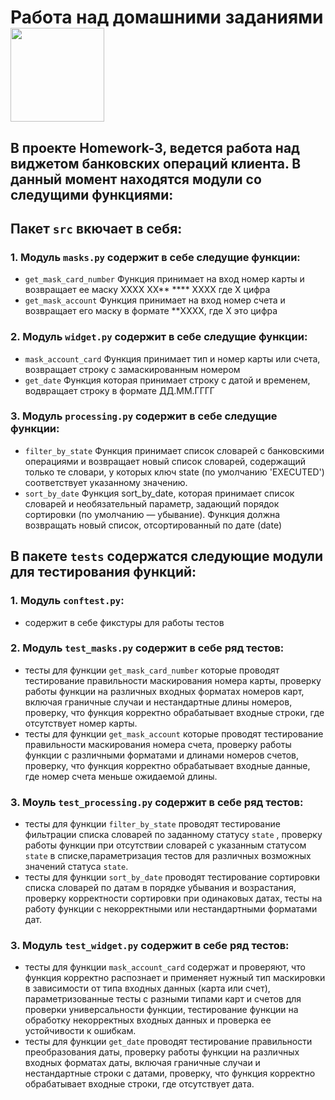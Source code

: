 # Работа над домашними заданиями <img src="https://my.sky.pro/5987ea2b7acbe5e5379157f8c4f0fb7f.svg" width="150">

## В проекте Homework-3, ведется работа над виджетом банковских операций клиента. В данный момент находятся модули со следущими функциями:

## Пакет `src` вкючает в себя:

### 1. Модуль `masks.py` содержит в себе следущие функции:
- `get_mask_card_number` Функция принимает на вход номер карты и возвращает ее маску XXXX XX** **** XXXX где X цифра
- `get_mask_account` Функция принимает на вход номер счета и возвращает его маску в формате **XXXX, где X это цифра

### 2. Модуль `widget.py` содержит в себе следущие функции:
- `mask_account_card` Функция принимает тип и номер карты или счета,
    возвращает строку с замаскированным номером
- `get_date` Функция которая принимает строку с датой и временем,
    водвращает строку в формате ДД.ММ.ГГГГ

### 3. Модуль `processing.py` содержит в себе следущие функции:
- `filter_by_state` Функция принимает список словарей с банковскими операциями и возвращает новый список словарей,
    содержащий только те словари, у которых ключ state (по умолчанию 'EXECUTED') соответствует указанному значению.
- `sort_by_date` Функция sort_by_date, которая принимает список словарей и необязательный параметр, задающий порядок сортировки
    (по умолчанию — убывание). Функция должна возвращать новый список, отсортированный по дате (date)

## В пакете `tests` содержатся следующие модули для тестирования функций:

### 1. Модуль `conftest.py`:
- содержит в себе фикстуры для работы тестов

### 2. Модуль `test_masks.py` содержит в себе ряд тестов:
- тесты для функции `get_mask_card_number` которые проводят тестирование правильности маскирования номера карты, 
проверку работы функции на различных входных форматах номеров карт, включая граничные случаи и нестандартные длины номеров,
проверку, что функция корректно обрабатывает входные строки, где отсутствует номер карты.
- тесты для функции `get_mask_account` которые проводят тестирование правильности маскирования номера счета, 
проверку работы функции с различными форматами и длинами номеров счетов,
проверку, что функция корректно обрабатывает входные данные, где номер счета меньше ожидаемой длины.

### 3. Моуль `test_processing.py` содержит в себе ряд тестов:
- тесты для функции `filter_by_state`  проводят тестирование фильтрации списка словарей по заданному статусу 
`state` , проверку работы функции при отсутствии словарей с указанным статусом `state` в списке,параметризация тестов для
различных возможных значений статуса `state`.
- тесты для функции `sort_by_date` проводят тестирование сортировки списка словарей по датам в порядке убывания и возрастания,
проверку корректности сортировки при одинаковых датах, тесты на работу функции с некорректными или нестандартными форматами дат.

### 3. Модуль `test_widget.py` содержит в себе ряд тестов:
- тесты для функции `mask_account_card` содержат и проверяют, что функция корректно распознает и применяет нужный тип маскировки
в зависимости от типа входных данных (карта или счет), параметризованные тесты с разными типами карт и счетов для проверки
универсальности функции, тестирование функции на обработку некорректных входных данных и проверка ее устойчивости к ошибкам.
- тесты для функции `get_date` проводят тестирование правильности преобразования даты, проверку работы функции на различных
входных форматах даты, включая граничные случаи и нестандартные строки с датами, проверку, что функция корректно обрабатывает
входные строки, где отсутствует дата.